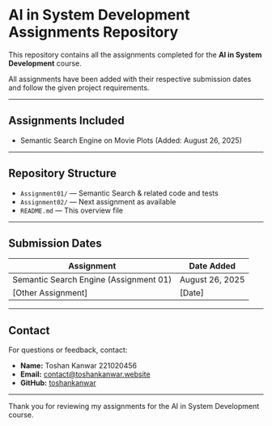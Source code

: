 # AI in System Development Assignments Repository

This repository contains all the assignments completed for the **AI in System Development** course.

All assignments have been added with their respective submission dates and follow the given project requirements.

---

## Assignments Included

- Semantic Search Engine on Movie Plots (Added: August 26, 2025)


---

## Repository Structure

- `Assignment01/` — Semantic Search & related code and tests
- `Assignment02/` — Next assignment as available
- `README.md` — This overview file

---

## Submission Dates

| Assignment                              | Date Added    |
|---------------------------------------|---------------|
| Semantic Search Engine (Assignment 01)| August 26, 2025 |
| [Other Assignment]                    | [Date]        |

---

## Contact

For questions or feedback, contact:

- **Name:** Toshan Kanwar 221020456
- **Email:** contact@toshankanwar.website
- **GitHub:** [toshankanwar](https://github.com/toshankanwar)  

---

Thank you for reviewing my assignments for the AI in System Development course.
